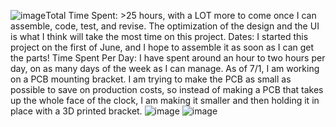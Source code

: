 ![image](https://github.com/user-attachments/assets/a28354bf-dac3-4197-8b94-7e5e4fc424bd)Total Time Spent: >25 hours, with a LOT more to come once I can assemble, code, test, and revise. The optimization of the design and the UI is what I think will take the most time on this project. 
Dates: I started this project on the first of June, and I hope to assemble it as soon as I can get the parts! 
Time Spent Per Day: I have spent around an hour to two hours per day, on as many days of the week as I can manage. 
As of 7/1, I am working on a PCB mounting bracket. I am trying to make the PCB as small as possible to save on production costs, so instead of making a PCB that takes up the whole face of the clock, I am making it smaller and then holding it in place with a 3D printed bracket. 
![image](https://github.com/user-attachments/assets/e8c36010-1b89-49a4-991b-df12cdf5a35c)
![image](https://github.com/user-attachments/assets/456f54b2-adfb-499e-8c6f-a93dafaf3929)
